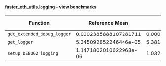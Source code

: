 #### [faster_eth_utils.logging](https://github.com/BobTheBuidler/faster-eth-utils/blob/master/faster_eth_utils/logging.py) - [view benchmarks](https://github.com/BobTheBuidler/faster-eth-utils/blob/master/benchmarks/test_logging_benchmarks.py)

| Function | Reference Mean | Faster Mean | % Change | Speedup (%) | x Faster | Faster |
|----------|---------------|-------------|----------|-------------|----------|--------|
| `get_extended_debug_logger` | 0.0002385888107281711 | 0.00024135498141483787 | -1.16% | -1.15% | 0.99x | ❌ |
| `get_logger` | 5.345092852246446e-05 | 5.3818421072681814e-05 | -0.69% | -0.68% | 0.99x | ❌ |
| `setup_DEBUG2_logging` | 1.1471802010622968e-06 | 1.0329555644359683e-06 | 9.96% | 11.06% | 1.11x | ✅ |
